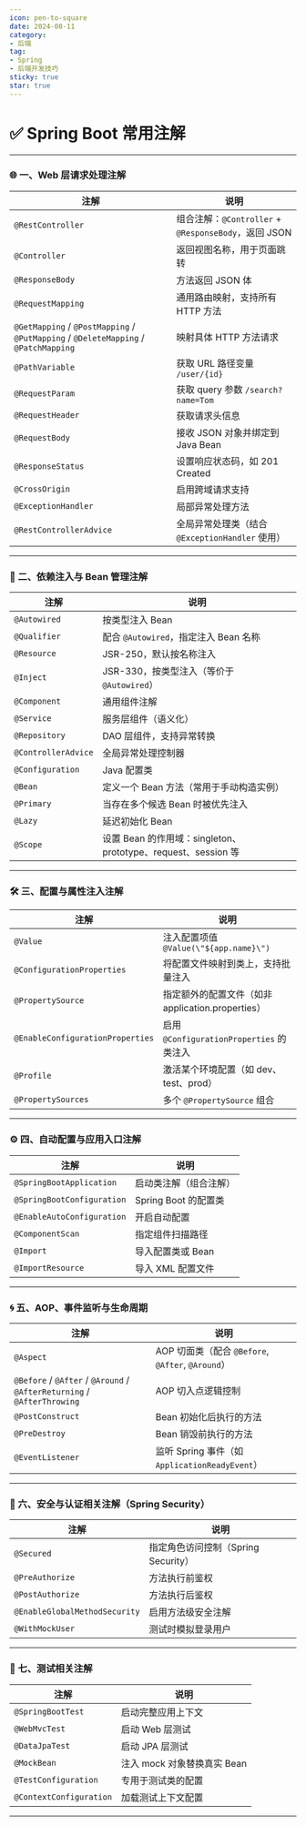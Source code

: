 ```yaml
---
icon: pen-to-square
date: 2024-08-11
category:
- 后端
tag:
- Spring
- 后端开发技巧
sticky: true
star: true
---
```


# ✅ Spring Boot 常用注解

---

### 🌐 一、Web 层请求处理注解

| 注解                                                                                  | 说明                                           |
| ----------------------------------------------------------------------------------- | -------------------------------------------- |
| `@RestController`                                                                   | 组合注解：`@Controller` + `@ResponseBody`，返回 JSON |
| `@Controller`                                                                       | 返回视图名称，用于页面跳转                                |
| `@ResponseBody`                                                                     | 方法返回 JSON 体                                  |
| `@RequestMapping`                                                                   | 通用路由映射，支持所有 HTTP 方法                          |
| `@GetMapping` / `@PostMapping` / `@PutMapping` / `@DeleteMapping` / `@PatchMapping` | 映射具体 HTTP 方法请求                               |
| `@PathVariable`                                                                     | 获取 URL 路径变量 `/user/{id}`                     |
| `@RequestParam`                                                                     | 获取 query 参数 `/search?name=Tom`               |
| `@RequestHeader`                                                                    | 获取请求头信息                                      |
| `@RequestBody`                                                                      | 接收 JSON 对象并绑定到 Java Bean                     |
| `@ResponseStatus`                                                                   | 设置响应状态码，如 201 Created                        |
| `@CrossOrigin`                                                                      | 启用跨域请求支持                                     |
| `@ExceptionHandler`                                                                 | 局部异常处理方法                                     |
| `@RestControllerAdvice`                                                             | 全局异常处理类（结合 `@ExceptionHandler` 使用）           |

---

### 🧩 二、依赖注入与 Bean 管理注解

| 注解                  | 说明                                                 |
| ------------------- | -------------------------------------------------- |
| `@Autowired`        | 按类型注入 Bean                                         |
| `@Qualifier`        | 配合 `@Autowired`，指定注入 Bean 名称                       |
| `@Resource`         | JSR-250，默认按名称注入                                    |
| `@Inject`           | JSR-330，按类型注入（等价于 `@Autowired`）                    |
| `@Component`        | 通用组件注解                                             |
| `@Service`          | 服务层组件（语义化）                                         |
| `@Repository`       | DAO 层组件，支持异常转换                                     |
| `@ControllerAdvice` | 全局异常处理控制器                                          |
| `@Configuration`    | Java 配置类                                           |
| `@Bean`             | 定义一个 Bean 方法（常用于手动构造实例）                            |
| `@Primary`          | 当存在多个候选 Bean 时被优先注入                                |
| `@Lazy`             | 延迟初始化 Bean                                         |
| `@Scope`            | 设置 Bean 的作用域：singleton、prototype、request、session 等 |

---

### 🛠 三、配置与属性注入注解

| 注解                               | 说明                                   |
| -------------------------------- | ------------------------------------ |
| `@Value`                         | 注入配置项值 `@Value(\"${app.name}\")`     |
| `@ConfigurationProperties`       | 将配置文件映射到类上，支持批量注入                    |
| `@PropertySource`                | 指定额外的配置文件（如非 application.properties） |
| `@EnableConfigurationProperties` | 启用 `@ConfigurationProperties` 的类注入   |
| `@Profile`                       | 激活某个环境配置（如 dev、test、prod）            |
| `@PropertySources`               | 多个 `@PropertySource` 组合              |

---

### ⚙️ 四、自动配置与应用入口注解

| 注解                         | 说明               |
| -------------------------- | ---------------- |
| `@SpringBootApplication`   | 启动类注解（组合注解）      |
| `@SpringBootConfiguration` | Spring Boot 的配置类 |
| `@EnableAutoConfiguration` | 开启自动配置           |
| `@ComponentScan`           | 指定组件扫描路径         |
| `@Import`                  | 导入配置类或 Bean      |
| `@ImportResource`          | 导入 XML 配置文件      |

---

### 🌀 五、AOP、事件监听与生命周期

| 注解                                                                      | 说明                                         |
| ----------------------------------------------------------------------- | ------------------------------------------ |
| `@Aspect`                                                               | AOP 切面类（配合 `@Before`, `@After`, `@Around`） |
| `@Before` / `@After` / `@Around` / `@AfterReturning` / `@AfterThrowing` | AOP 切入点逻辑控制                                |
| `@PostConstruct`                                                        | Bean 初始化后执行的方法                             |
| `@PreDestroy`                                                           | Bean 销毁前执行的方法                              |
| `@EventListener`                                                        | 监听 Spring 事件（如 `ApplicationReadyEvent`）    |

---

### 🔐 六、安全与认证相关注解（Spring Security）

| 注解                            | 说明                        |
| ----------------------------- | ------------------------- |
| `@Secured`                    | 指定角色访问控制（Spring Security） |
| `@PreAuthorize`               | 方法执行前鉴权                   |
| `@PostAuthorize`              | 方法执行后鉴权                   |
| `@EnableGlobalMethodSecurity` | 启用方法级安全注解                 |
| `@WithMockUser`               | 测试时模拟登录用户                 |

---

### 🧪 七、测试相关注解

| 注解                      | 说明                  |
| ----------------------- | ------------------- |
| `@SpringBootTest`       | 启动完整应用上下文           |
| `@WebMvcTest`           | 启动 Web 层测试          |
| `@DataJpaTest`          | 启动 JPA 层测试          |
| `@MockBean`             | 注入 mock 对象替换真实 Bean |
| `@TestConfiguration`    | 专用于测试类的配置           |
| `@ContextConfiguration` | 加载测试上下文配置           |

---
